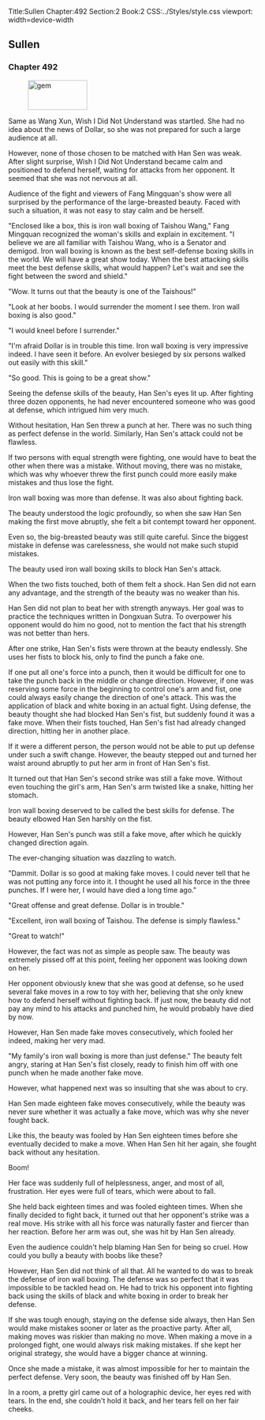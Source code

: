 Title:Sullen 
Chapter:492 
Section:2 
Book:2 
CSS:../Styles/style.css 
viewport: width=device-width
  
## Sullen
### Chapter 492 
<figure>
	<img src="../Images/gem.gif" alt="gem" id="gem" width="120" height="60" />
</figure>
  

  
  Same as Wang Xun, Wish I Did Not Understand was startled. She had no idea about the news of Dollar, so she was not prepared for such a large audience at all.

However, none of those chosen to be matched with Han Sen was weak. After slight surprise, Wish I Did Not Understand became calm and positioned to defend herself, waiting for attacks from her opponent. It seemed that she was not nervous at all.

Audience of the fight and viewers of Fang Mingquan's show were all surprised by the performance of the large-breasted beauty. Faced with such a situation, it was not easy to stay calm and be herself.

"Enclosed like a box, this is iron wall boxing of Taishou Wang," Fang Mingquan recognized the woman's skills and explain in excitement. "I believe we are all familiar with Taishou Wang, who is a Senator and demigod. Iron wall boxing is known as the best self-defense boxing skills in the world. We will have a great show today. When the best attacking skills meet the best defense skills, what would happen? Let's wait and see the fight between the sword and shield."

"Wow. It turns out that the beauty is one of the Taishous!"

"Look at her boobs. I would surrender the moment I see them. Iron wall boxing is also good."

"I would kneel before I surrender."

"I'm afraid Dollar is in trouble this time. Iron wall boxing is very impressive indeed. I have seen it before. An evolver besieged by six persons walked out easily with this skill."

"So good. This is going to be a great show."

Seeing the defense skills of the beauty, Han Sen's eyes lit up. After fighting three dozen opponents, he had never encountered someone who was good at defense, which intrigued him very much.

Without hesitation, Han Sen threw a punch at her. There was no such thing as perfect defense in the world. Similarly, Han Sen's attack could not be flawless.

If two persons with equal strength were fighting, one would have to beat the other when there was a mistake. Without moving, there was no mistake, which was why whoever threw the first punch could more easily make mistakes and thus lose the fight.

Iron wall boxing was more than defense. It was also about fighting back.

The beauty understood the logic profoundly, so when she saw Han Sen making the first move abruptly, she felt a bit contempt toward her opponent.

Even so, the big-breasted beauty was still quite careful. Since the biggest mistake in defense was carelessness, she would not make such stupid mistakes.

The beauty used iron wall boxing skills to block Han Sen's attack.

When the two fists touched, both of them felt a shock. Han Sen did not earn any advantage, and the strength of the beauty was no weaker than his.

Han Sen did not plan to beat her with strength anyways. Her goal was to practice the techniques written in Dongxuan Sutra. To overpower his opponent would do him no good, not to mention the fact that his strength was not better than hers.

After one strike, Han Sen's fists were thrown at the beauty endlessly. She uses her fists to block his, only to find the punch a fake one.

If one put all one's force into a punch, then it would be difficult for one to take the punch back in the middle or change direction. However, if one was reserving some force in the beginning to control one's arm and fist, one could always easily change the direction of one's attack. This was the application of black and white boxing in an actual fight. Using defense, the beauty thought she had blocked Han Sen's fist, but suddenly found it was a fake move. When their fists touched, Han Sen's fist had already changed direction, hitting her in another place.

If it were a different person, the person would not be able to put up defense under such a swift change. However, the beauty stepped out and turned her waist around abruptly to put her arm in front of Han Sen's fist.

It turned out that Han Sen's second strike was still a fake move. Without even touching the girl's arm, Han Sen's arm twisted like a snake, hitting her stomach.

Iron wall boxing deserved to be called the best skills for defense. The beauty elbowed Han Sen harshly on the fist.

However, Han Sen's punch was still a fake move, after which he quickly changed direction again.

The ever-changing situation was dazzling to watch.

"Dammit. Dollar is so good at making fake moves. I could never tell that he was not putting any force into it. I thought he used all his force in the three punches. If I were her, I would have died a long time ago."

"Great offense and great defense. Dollar is in trouble."

"Excellent, iron wall boxing of Taishou. The defense is simply flawless."

"Great to watch!"

However, the fact was not as simple as people saw. The beauty was extremely pissed off at this point, feeling her opponent was looking down on her.

Her opponent obviously knew that she was good at defense, so he used several fake moves in a row to toy with her, believing that she only knew how to defend herself without fighting back. If just now, the beauty did not pay any mind to his attacks and punched him, he would probably have died by now.

However, Han Sen made fake moves consecutively, which fooled her indeed, making her very mad.

"My family's iron wall boxing is more than just defense." The beauty felt angry, staring at Han Sen's fist closely, ready to finish him off with one punch when he made another fake move.

However, what happened next was so insulting that she was about to cry.

Han Sen made eighteen fake moves consecutively, while the beauty was never sure whether it was actually a fake move, which was why she never fought back.

Like this, the beauty was fooled by Han Sen eighteen times before she eventually decided to make a move. When Han Sen hit her again, she fought back without any hesitation.

Boom!

Her face was suddenly full of helplessness, anger, and most of all, frustration. Her eyes were full of tears, which were about to fall.

She held back eighteen times and was fooled eighteen times. When she finally decided to fight back, it turned out that her opponent's strike was a real move. His strike with all his force was naturally faster and fiercer than her reaction. Before her arm was out, she was hit by Han Sen already.

Even the audience couldn't help blaming Han Sen for being so cruel. How could you bully a beauty with boobs like these?

However, Han Sen did not think of all that. All he wanted to do was to break the defense of iron wall boxing. The defense was so perfect that it was impossible to be tackled head on. He had to trick his opponent into fighting back using the skills of black and white boxing in order to break her defense.

If she was tough enough, staying on the defense side always, then Han Sen would make mistakes sooner or later as the proactive party. After all, making moves was riskier than making no move. When making a move in a prolonged fight, one would always risk making mistakes. If she kept her original strategy, she would have a bigger chance at winning.

Once she made a mistake, it was almost impossible for her to maintain the perfect defense. Very soon, the beauty was finished off by Han Sen.

In a room, a pretty girl came out of a holographic device, her eyes red with tears. In the end, she couldn't hold it back, and her tears fell on her fair cheeks.
